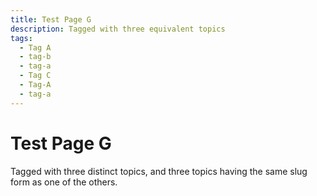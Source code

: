 ```yaml
---
title: Test Page G
description: Tagged with three equivalent topics
tags:
  - Tag A
  - tag-b
  - tag-a
  - Tag C
  - Tag-A
  - tag-a
---
```

# Test Page G

Tagged with three distinct topics, and three topics having the same slug form
as one of the others.
